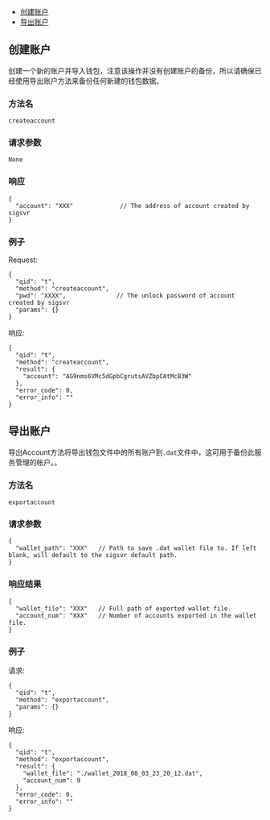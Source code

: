 


- [创建账户](#创建账户)
- [导出账户](#导出账户)


## 创建账户

创建一个新的账户并导入钱包，注意该操作并没有创建账户的备份，所以请确保已经使用导出账户方法来备份任何新建的钱包数据。

### 方法名
```
createaccount
```

### 请求参数
```
None
```

### 响应
```
{
  "account": "XXX"             // The address of account created by sigsvr
}
```

### 例子

Request:
```
{
  "qid": "t",
  "method": "createaccount",
  "pwd": "XXXX",              // The unlock password of account created by sigsvr
  "params": {}
}
```

响应:
```
{
  "qid": "t",
  "method": "createaccount",
  "result": {
    "account": "AG9nms6VMc5dGpbCgrutsAVZbpCAtMcB3W"
  },
  "error_code": 0,
  "error_info": ""
}
```

## 导出账户

导出Account方法将导出钱包文件中的所有账户到`.dat`文件中，这可用于备份此服务管理的帐户。。

### 方法名
```
exportaccount
```


### 请求参数

```
{
  "wallet_path": "XXX"   // Path to save .dat wallet file to. If left blank, will default to the sigsvr default path.
}
```


### 响应结果

```
{
  "wallet_file": "XXX"   // Full path of exported wallet file.
  "account_num": "XXX"   // Number of accounts exported in the wallet file.
}
```


### 例子

请求:
```
{
  "qid": "t",
  "method": "exportaccount",
  "params": {}
}
```

响应:
```
{
  "qid": "t",
  "method": "exportaccount",
  "result": {
    "wallet_file": "./wallet_2018_08_03_23_20_12.dat",
    "account_num": 9
  },
  "error_code": 0,
  "error_info": ""
}
```
